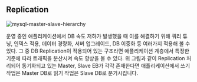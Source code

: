 ## Replication

![mysql-master-slave-hierarchy](https://github.com/zzangoobrother/study-organization/assets/42162127/c798acd9-61ec-44c8-8d55-6036d50a8773)

운영 중인 애플리케이션에서 DB 속도 저하가 발생했을 때 이를 해결하기 위해 쿼리 튜닝, 인덱스 적용, 데이터 경량화, 서버 업그레이드,
DB 이중화 등 여러가지 적용해 볼 수 있다. 그 중 DB Replication이 적용되어 있는 구조라면 애플리케이션 계층에서 특정한 기준에 따라
트래픽을 분산시켜 속도 향상을 볼 수 있다.
위 그림과 같이 Replication 처리되어 동기화되고 있는 Master, Slave EB가 각각 존재한다면
애플리케이션에서 쓰기 작업은 Master DB로 읽기 작업은 Slave DB로 분기시킵니다.
